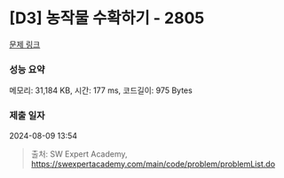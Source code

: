 # [D3] 농작물 수확하기 - 2805 

[문제 링크](https://swexpertacademy.com/main/code/problem/problemDetail.do?contestProbId=AV7GLXqKAWYDFAXB) 

### 성능 요약

메모리: 31,184 KB, 시간: 177 ms, 코드길이: 975 Bytes

### 제출 일자

2024-08-09 13:54



> 출처: SW Expert Academy, https://swexpertacademy.com/main/code/problem/problemList.do